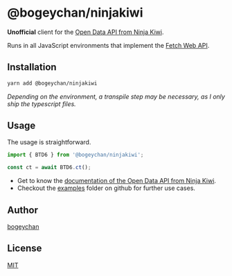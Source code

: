 # @bogeychan/ninjakiwi

**Unofficial** client for the [Open Data API from Ninja Kiwi](https://support.ninjakiwi.com/hc/en-us/articles/13438499873937-Open-Data-API).

Runs in all JavaScript environments that implement the [Fetch Web API](https://developer.mozilla.org/en-US/docs/Web/API/Fetch_API).

## Installation

```bash
yarn add @bogeychan/ninjakiwi
```

_Depending on the environment, a transpile step may be necessary, as I only ship the typescript files._

## Usage

The usage is straightforward.

```ts
import { BTD6 } from '@bogeychan/ninjakiwi';

const ct = await BTD6.ct();
```

- Get to know the [documentation of the Open Data API from Ninja Kiwi](https://data.ninjakiwi.com).
- Checkout the [examples](./examples) folder on github for further use cases.

## Author

[bogeychan](https://github.com/bogeychan)

## License

[MIT](LICENSE)
